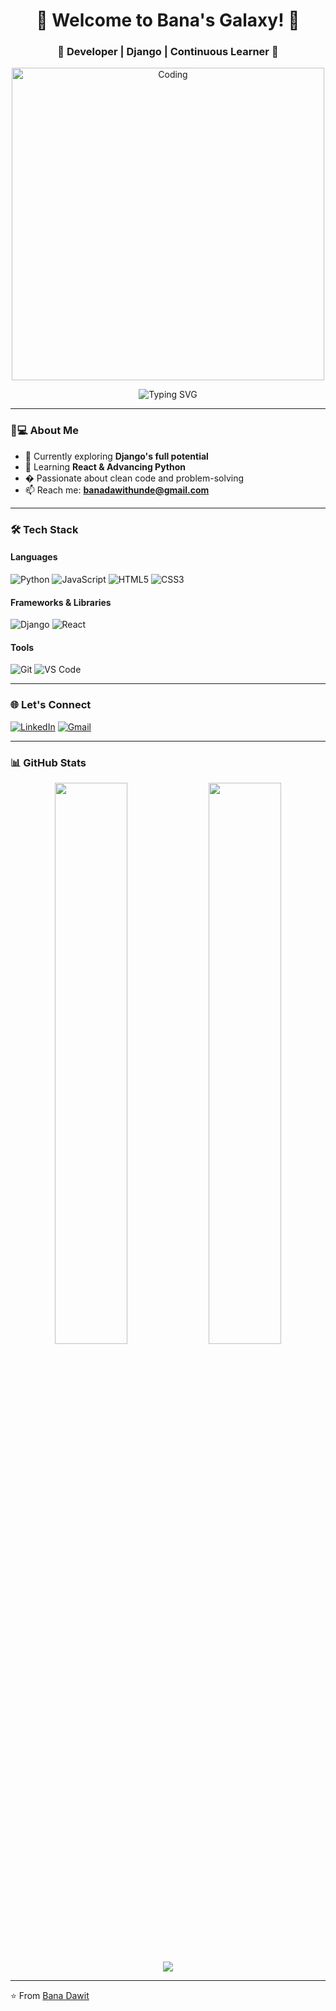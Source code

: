 <h1 align="center">🚀 Welcome to Bana's Galaxy! 🚀</h1>
<h3 align="center">🌌 Developer | Django | Continuous Learner 🌌</h3>

<p align="center">
  <img align="center" alt="Coding" width="500" src="https://encrypted-tbn0.gstatic.com/images?q=tbn:ANd9GcTjkLrZaX7aAADl3PxjCoT9FMvKYVLVIybg7w&s">
</p>

<p align="center">
  <img src="https://readme-typing-svg.demolab.com?font=Fira+Code&pause=1000&color=00F72F&center=true&vCenter=true&width=500&lines=Code+with+purpose%2C+create+with+passion;Turning+ideas+into+digital+reality;Learning+never+exhausts+the+mind" alt="Typing SVG" />
</p>


---

### 🧑💻 About Me
- 🔭 Currently exploring **Django's full potential**
- 🌱 Learning **React & Advancing Python**
- � Passionate about clean code and problem-solving
- 📫 Reach me: **banadawithunde@gmail.com**

---

### 🛠️ Tech Stack

#### Languages
![Python](https://img.shields.io/badge/python-3670A0?style=for-the-badge&logo=python&logoColor=ffdd54)
![JavaScript](https://img.shields.io/badge/javascript-%23323330.svg?style=for-the-badge&logo=javascript&logoColor=%23F7DF1E)
![HTML5](https://img.shields.io/badge/html5-%23E34F26.svg?style=for-the-badge&logo=html5&logoColor=white)
![CSS3](https://img.shields.io/badge/css3-%231572B6.svg?style=for-the-badge&logo=css3&logoColor=white)

#### Frameworks & Libraries
![Django](https://img.shields.io/badge/django-%23092E20.svg?style=for-the-badge&logo=django&logoColor=white)
![React](https://img.shields.io/badge/react-%2320232a.svg?style=for-the-badge&logo=react&logoColor=%2361DAFB)

#### Tools
![Git](https://img.shields.io/badge/git-%23F05033.svg?style=for-the-badge&logo=git&logoColor=white)
![VS Code](https://img.shields.io/badge/VS_Code-0078D4?style=for-the-badge&logo=visual%20studio%20code&logoColor=white)

---

### 🌐 Let's Connect
[![LinkedIn](https://img.shields.io/badge/LinkedIn-0077B5?style=for-the-badge&logo=linkedin&logoColor=white)](https://linkedin.com/in/bana-dawit)
[![Gmail](https://img.shields.io/badge/Gmail-D14836?style=for-the-badge&logo=gmail&logoColor=white)](mailto:banadawithunde@gmail.com)

---

### 📊 GitHub Stats

<p align="center">
  <img width="48%" src="https://github-readme-stats.vercel.app/api?username=banadawit&show_icons=true&theme=dark" />
  <img width="48%" src="https://github-readme-streak-stats.herokuapp.com/?user=banadawit&theme=dark" />
</p>

<p align="center">
  <img src="https://github-readme-stats.vercel.app/api/top-langs/?username=banadawit&layout=compact&theme=dark" />
</p>

---

⭐ From [Bana Dawit](https://github.com/banadawit)
